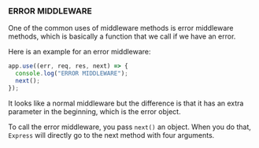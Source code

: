 ### ERROR MIDDLEWARE

One of the common uses of middleware methods is error middleware methods, which is basically a function that we call if we have an error.

Here is an example for an error middleware:

```javascript
app.use((err, req, res, next) => {
  console.log("ERROR MIDDLEWARE");
  next();
});
```

It looks like a normal middleware but the difference is that it has an extra parameter in the beginning, which is the error object.

To call the error middleware, you pass `next()` an object. When you do that, `Express` will directly go to the next method with four arguments.
